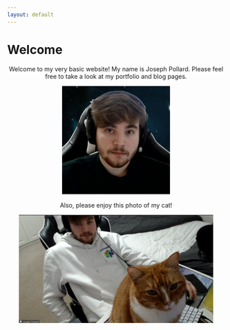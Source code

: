 ```yaml
---
layout: default
---
```


# Welcome
<center>

Welcome to my very basic website! My name is Joseph Pollard. Please feel free to take a look at my portfolio and blog pages.


<img width="250" height="250" src="assets/images/me!.jpg">


Also, please enjoy this photo of my cat!


<img width="450" height="250" src="assets/images/Bertie6.PNG">
</center>
